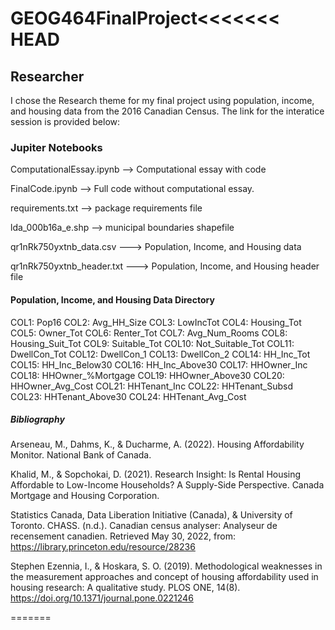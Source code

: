 # GEOG464FinalProject<<<<<<< HEAD

## Researcher

I chose the Research theme for my final project using population, income, and housing data from the 2016 Canadian Census. The link for the interatice session is provided below:



### Jupiter Notebooks

ComputationalEssay.ipynb --> Computational essay with code

FinalCode.ipynb --> Full code without computational essay. 

requirements.txt --> package requirements file

lda_000b16a_e.shp --> municipal boundaries shapefile

qr1nRk750yxtnb_data.csv ---> Population, Income, and Housing data

qr1nRk750yxtnb_header.txt ---> Population, Income, and Housing header file

#### Population, Income, and Housing Data Directory

COL1: Pop16
COL2: Avg_HH_Size
COL3: LowIncTot
COL4: Housing_Tot
COL5: Owner_Tot
COL6: Renter_Tot
COL7: Avg_Num_Rooms
COL8: Housing_Suit_Tot
COL9: Suitable_Tot
COL10: Not_Suitable_Tot
COL11: DwellCon_Tot
COL12: DwellCon_1
COL13: DwellCon_2
COL14: HH_Inc_Tot
COL15: HH_Inc_Below30
COL16: HH_Inc_Above30
COL17: HHOwner_Inc
COL18: HHOwner_%Mortgage
COL19: HHOwner_Above30
COL20: HHOwner_Avg_Cost
COL21: HHTenant_Inc
COL22: HHTenant_Subsd
COL23: HHTenant_Above30
COL24: HHTenant_Avg_Cost

##### Bibliography

Arseneau, M., Dahms, K., &amp; Ducharme, A. (2022). Housing Affordability Monitor. National Bank of Canada. 

Khalid, M., &amp; Sopchokai, D. (2021). Research Insight: Is Rental Housing Affordable to Low-Income Households? 
    A Supply-Side Perspective. Canada Mortgage and Housing Corporation.

Statistics Canada, Data Liberation Initiative (Canada), &amp; University of Toronto. CHASS. (n.d.). 
    Canadian census analyser: Analyseur de recensement canadien. Retrieved May 30, 2022, 
    from: https://library.princeton.edu/resource/28236
    
Stephen Ezennia, I., &amp; Hoskara, S. O. (2019). Methodological weaknesses in the measurement approaches and concept of 
    housing affordability used in housing research: A qualitative study. PLOS ONE, 14(8). 
    https://doi.org/10.1371/journal.pone.0221246 
    
=======

